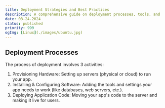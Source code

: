 ```yaml
---
title: Deployment Strategies and Best Practices
description: A comprehensive guide on deployment processes, tools, and strategies for robust and reliable software delivery.
date: 03-24-2024
status: published
priority: 999
ogImg: [Linux](./images/ubuntu.jpg)
---
```


## Deployment Processes

The process of deployment involves 3 activities:

1. Provisioning Hardware: Setting up servers (physical or cloud) to run your app.
2. Installing & Configuring Software: Adding the tools and settings your app needs to work (like databases, web servers, etc.).
3. Deploying Application Code: Moving your app's code to the server and making it live for users.
